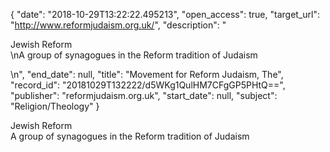 {
  "date": "2018-10-29T13:22:22.495213", 
  "open_access": true, 
  "target_url": "http://www.reformjudaism.org.uk/", 
  "description": "<p>Jewish Reform<br />\nA group of synagogues in the Reform tradition of Judaism</p>\n", 
  "end_date": null, 
  "title": "Movement for Reform Judaism, The", 
  "record_id": "20181029T132222/d5WKg1QulHM7CFgGP5PHtQ==", 
  "publisher": "reformjudaism.org.uk", 
  "start_date": null, 
  "subject": "Religion/Theology"
}

<p>Jewish Reform<br />
A group of synagogues in the Reform tradition of Judaism</p>
